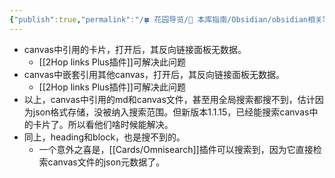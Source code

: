 ```yaml
---
{"publish":true,"permalink":"/🍀 花园导览/🧰 本库指南/Obsidian/obsidian相关笔记/obsidian canvas当前的致命缺陷.md","title":"obsidian canvas当前的致命缺陷","created":"2023-02-27","modified":"2024-08-09","published":"2025-07-07T17:10:24.430+08:00","cssclasses":""}
---
```



- canvas中引用的卡片，打开后，其反向链接面板无数据。
	- [[2Hop links Plus插件]]可解决此问题
- canvas中嵌套引用其他canvas，打开后，其反向链接面板无数据。
	- [[2Hop links Plus插件]]可解决此问题
- 以上，canvas中引用的md和canvas文件，甚至用全局搜索都搜不到，估计因为json格式存储，没被纳入搜索范围。但新版本1.1.15，已经能搜索canvas中的卡片了。所以看他们啥时候能解决。
- 同上，heading和block，也是搜不到的。
	- 一个意外之喜是，[[Cards/Omnisearch]]插件可以搜索到，因为它直接检索canvas文件的json元数据了。